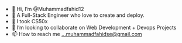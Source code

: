 - 👋 Hi, I’m @Muhammadfahid12
- 👀 A Full-Stack Engineer who love to create and deploy.
- 🌱 I took CS50x
- 💞️ I’m looking to collaborate on Web Development + Devops Projects
- 📫 How to reach me ...muhammadfahidse@gmail.com

<!---
Muhammadfahid12/Muhammadfahid12 is a ✨ special ✨ repository because its `README.md` (this file) appears on your GitHub profile.
You can click the Preview link to take a look at your changes.
--->
